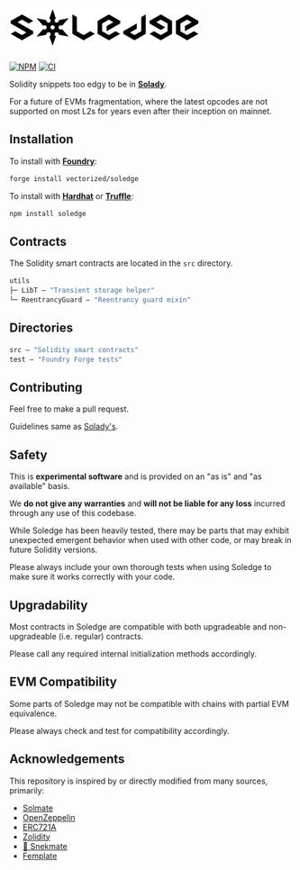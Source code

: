 # <img src="logo.svg" alt="soledge" height="70"/>

[![NPM][npm-shield]][npm-url]
[![CI][ci-shield]][ci-url]

Solidity snippets too edgy to be in [**Solady**](https://github.com/Vectorized/solady). 

For a future of EVMs fragmentation, where the latest opcodes are not supported on most L2s for years even after their inception on mainnet.

## Installation

To install with [**Foundry**](https://github.com/gakonst/foundry):

```sh
forge install vectorized/soledge
```

To install with [**Hardhat**](https://github.com/nomiclabs/hardhat) or [**Truffle**](https://github.com/trufflesuite/truffle):

```sh
npm install soledge
```

## Contracts

The Solidity smart contracts are located in the `src` directory.

```ml
utils
├─ LibT — "Transient storage helper"
└─ ReentrancyGuard — "Reentrancy guard mixin"
```

## Directories

```ml
src — "Solidity smart contracts"
test — "Foundry Forge tests"
```

## Contributing

Feel free to make a pull request.

Guidelines same as [Solady's](https://github.com/Vectorized/solady/issues/19).

## Safety

This is **experimental software** and is provided on an "as is" and "as available" basis.

We **do not give any warranties** and **will not be liable for any loss** incurred through any use of this codebase.

While Soledge has been heavily tested, there may be parts that may exhibit unexpected emergent behavior when used with other code, or may break in future Solidity versions.  

Please always include your own thorough tests when using Soledge to make sure it works correctly with your code.  

## Upgradability

Most contracts in Soledge are compatible with both upgradeable and non-upgradeable (i.e. regular) contracts. 

Please call any required internal initialization methods accordingly.

## EVM Compatibility

Some parts of Soledge may not be compatible with chains with partial EVM equivalence.

Please always check and test for compatibility accordingly.

## Acknowledgements

This repository is inspired by or directly modified from many sources, primarily:

- [Solmate](https://github.com/transmissions11/solmate)
- [OpenZeppelin](https://github.com/OpenZeppelin/openzeppelin-contracts)
- [ERC721A](https://github.com/chiru-labs/ERC721A)
- [Zolidity](https://github.com/z0r0z/zolidity)
- [🐍 Snekmate](https://github.com/pcaversaccio/snekmate)
- [Femplate](https://github.com/abigger87/femplate)

[npm-shield]: https://img.shields.io/npm/v/soledge.svg
[npm-url]: https://www.npmjs.com/package/soledge

[ci-shield]: https://img.shields.io/github/actions/workflow/status/vectorized/soledge/ci.yml?branch=main&label=build
[ci-url]: https://github.com/vectorized/soledge/actions/workflows/ci.yml
